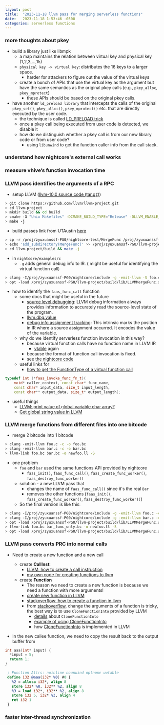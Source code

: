 ```yaml
---
layout: post
title:  "2023-11-18 llvm pass for merging serverless functions"
date:   2023-11-18 1:53:46 -0500
categories: serverless functions
---
```

### more thoughts about pkey
- build a library just like libmpk
	+ a map maintains the relation between virtual key and physical key (1,2,3,...,15)
	+ `physical key -> virtual key`: distributes the 16 keys to a larger space.
		* harder for attackers to figure out the value of the virtual keys
	+ create a bunch of APIs that use the virtual key as the argument but have the same semantics as the original pkey calls (e.g., `pkey_alloc`, `pkey_mprotect`)
		* these APIs should be based on the original pkey calls. 
- have another `ld_preload library` that intercepts the calls of the original `pkey_set()`, `pkey_alloc()`, `pkey_mprotect()` etc. that are directly executed by the user code.
	+ the technique is called [LD_PRELOAD trick](https://stackoverflow.com/questions/426230/what-is-the-ld-preload-trick)
	+ once a pkey call being executed from user code is detected, we disable it
	+ how do we distinguish whether a pkey call is from our new library code or from user code?
		* using `libunwind` to get the function caller info from the call stack.

### understand how nightcore's external call works

### measure vhive’s function invocation time

### LLVM pass identifies the arguments of a RPC

- setup LLVM ([llvm-10.0 source code (tar.gz)](https://github.com/llvm/llvm-project/releases/tag/llvmorg-10.0.0))

```bash
> git clone https://github.com/llvm/llvm-project.git
> cd llvm-project
> mkdir build && cd build
> cmake -G "Unix Makefiles" -DCMAKE_BUILD_TYPE="Release" -DLLVM_ENABLE_PROJECTS="clang;clang-tools-extra;compiler-rt;lldb;lld" DLLVM_ENABLE_RUNTIMES="libcxx;libcxxabi" ../llvm
> make -j
```

- build passes
link from UTAustin [here](https://www.cs.utexas.edu/~pingali/CS380C/2020/assignments/llvm-guide.html)

```bash
> cp -r /proj/zyuxuanssf-PG0/nightcore-test/MergeFunc /proj/zyuxuanssf-PG0/llvm-project/llvm/lib/Transforms/
> echo 'add_subdirectory(MergeFunc)' >> /proj/zyuxuanssf-PG0/llvm-project/llvm/lib/CMakeList.txt
> cd llvm-project/build && make -j
```

- in `nightcore/examples/c`
  + `-g` adds general debug info to IR. ( might be useful for identifying the virtual function call)
  
```bash
> clang -I/proj/zyuxuanssf-PG0/nightcore/include -g -emit-llvm -S foo.c
> opt -load /proj/zyuxuanssf-PG0/llvm-project/build/lib/LLVMMergeFunc.so -MergeFunc < foo.ll > /dev/null
```

- how to identify the `faas_func_call` function
	+ some docs that might be useful in the future
		* [source level debugging](https://llvm.org/docs/SourceLevelDebugging.html): LLVM debug information always provides information to accurately read the source-level state of the program.
		* [llvm.dbg.value](https://llvm.org/docs/SourceLevelDebugging.html#llvm-dbg-value)	
		* [debug info assignment tracking](https://llvm.org/docs/AssignmentTracking.html): This intrinsic marks the position in IR where a source assignment occurred. It encodes the value of the variable.
	+ why do we identify serverless function invocation in this way?
		* because virtual function calls have no function name in LLVM IR
			- [vtable](https://llvm.org/devmtg/2021-11/slides/2021-RelativeVTablesinC.pdf) again  
		* because the format of function call invocation is fixed. 
		* see [the nightcore code](https://github.com/ut-osa/nightcore/blob/asplos-release/include/faas/worker_v1_interface.h#L22)
	+ useful links for 
		* [how to get the FunctionType of a virtual function call](https://stackoverflow.com/questions/14811587/how-to-get-functiontype-from-callinst-when-call-is-indirect-in-llvm)

```c++
typedef int (*faas_invoke_func_fn_t)(
    void* caller_context, const char* func_name,
    const char* input_data, size_t input_length,
    const char** output_data, size_t* output_length);
```

- useful things
	+ [LLVM: print value of global variable char array?](https://stackoverflow.com/questions/53960500/llvm-how-to-convert-constantexpr-to-constantdataarray-so-i-can-print-value-of)
	+ [Get global string value in LLVM](https://stackoverflow.com/questions/50818343/get-global-string-value-in-llvm)

### LLVM merge functions from different files into one bitcode
- merge 2 bitcode into 1 bitcode

```bash
> clang -emit-llvm foo.c -c -o foo.bc
> clang -emit-llvm bar.c -c -o bar.bc
> llvm-link foo.bc bar.bc -o newfoo.ll -S
```

- one problem
	+ `foo` and `bar` used the same functions API provided by nightcore
		* `faas_init()`, `faas_func_call()`, `faas_create_func_worker()`, `faas_destroy_func_worker()`
	+ solution - a new LLVM pass that
		* changes the name of `faas_func_call()` since it's the real `Bar`
		* removes the other functions (`faas_init()`, `faas_create_func_worker()`, `faas_destroy_func_worker()`)
	+ So the final version is like this:

```bash
> clang -I/proj/zyuxuanssf-PG0/nightcore/include -g -emit-llvm foo.c -c -o foo.bc
> clang -I/proj/zyuxuanssf-PG0/nightcore/include -g -emit-llvm bar.c -c -o bar.bc
> opt -load /proj/zyuxuanssf-PG0/llvm-project/build/lib/LLVMMergeFunc.so -ChangeFuncName bar.bc -o bar_func_only.bc
> llvm-link foo.bc bar_func_only.bc -o newfoo.ll -S
> opt -load /proj/zyuxuanssf-PG0/llvm-project/build/lib/LLVMMergeFunc.so -MergeFunc < newfoo.ll > /dev/null
```

### LLVM pass converts PRC into normal calls
- Need to create a new function and a new call
	+ create <strong>CallInst</strong>:
		* [LLVM: how to create a call instruction](https://llvm.org/doxygen/classllvm_1_1CallInst.html)
		* [my own code for creating functions to llvm](https://github.com/zyuxuan0115/cis573/blob/main/cis573lab11/src/Instrument.cpp)
	+ create <strong>Function</strong>
		* The reason we need to create a new function is because we need a function with more arguments! 
		* [create new function in LLVM](https://stackoverflow.com/questions/17297109/create-new-function-in-llvm)
		* [stackoverflow: how to create a function in llvm](https://stackoverflow.com/questions/56099023/llvm-insert-function-call-into-another-function)
		* from [stackoverflow](https://stackoverflow.com/questions/22494422/adding-an-argument-to-a-function-in-llvm), change the arguments of a function is tricky, the best way is to use `CloneFunctionInto` provided by LLVM
			- [details](https://llvm.org/doxygen/namespacellvm.html#ac1b2be839460bb277d4f07f4aa5225ac) about `CloneFunctionInto` 
			- [example of using CloneFunctionInto](https://stackoverflow.com/questions/16792357/using-clonefunctioninto-by-llvm)
			- how [CloneFunctionInto](https://llvm.org/doxygen/Cloning_8h_source.html) is implemented in LLVM

- In the new callee function, we need to copy the result back to the output buffer from  

```c++
int aaa(int* input) {
  *input = 5;
  return 1;
}
```

```llvm
 ; Function Attrs: noinline nounwind optnone uwtable
 define i32 @aaa(i32* %0) #0 {
   %2 = alloca i32*, align 8
   store i32* %0, i32** %2, align 8
   %3 = load i32*, i32** %2, align 8
   store i32 5, i32* %3, align 4
   ret i32 1
 }
```

### faster inter-thread synchronization

